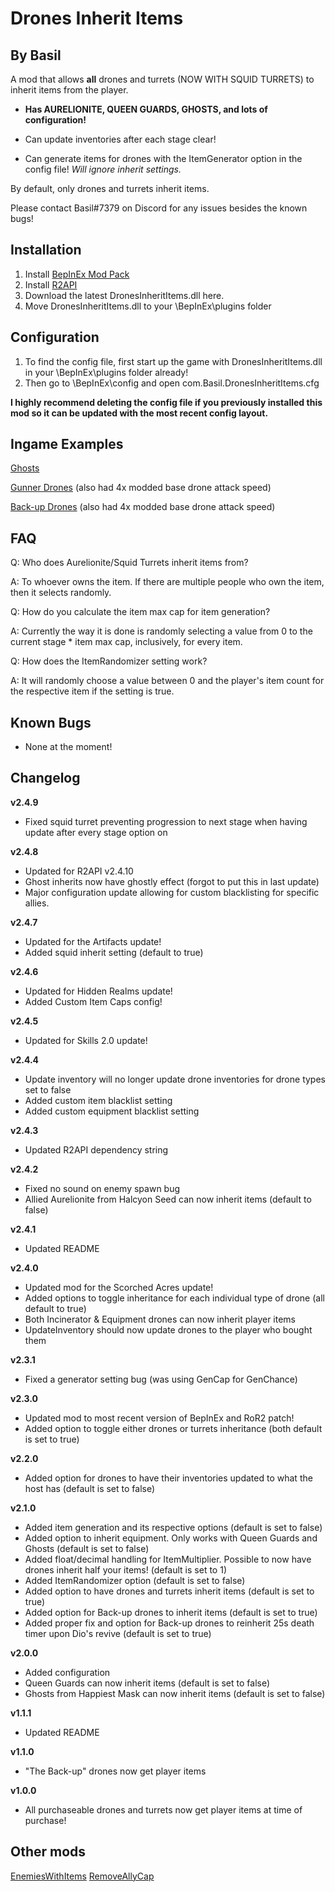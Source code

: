 # Drones Inherit Items
## By Basil
A mod that allows **all** drones and turrets (NOW WITH SQUID TURRETS) to inherit items from the player.

- **Has AURELIONITE, QUEEN GUARDS, GHOSTS, and lots of configuration!** 

- Can update inventories after each stage clear!

- Can generate items for drones with the ItemGenerator option in the config file! *Will ignore inherit settings.*

By default, only drones and turrets inherit items.

Please contact Basil#7379 on Discord for any issues besides the known bugs!

## Installation
1. Install [BepInEx Mod Pack](https://thunderstore.io/package/bbepis/BepInExPack/)
2. Install [R2API](https://thunderstore.io/package/tristanmcpherson/R2API/)
3. Download the latest DronesInheritItems.dll here.
4. Move DronesInheritItems.dll to your \BepInEx\plugins folder

## Configuration

1. To find the config file, first start up the game with DronesInheritItems.dll in your \BepInEx\plugins folder already!
2. Then go to \BepInEx\config and open com.Basil.DronesInheritItems.cfg

**I highly recommend deleting the config file if you previously installed this mod so it can be updated with the most recent config layout.**

## Ingame Examples

[Ghosts](https://www.youtube.com/watch?v=8OT75rt7Bro)

[Gunner Drones](https://www.youtube.com/watch?v=aDg-Q41yez8&feature=youtu.be) (also had 4x modded base drone attack speed)

[Back-up Drones](https://www.youtube.com/watch?v=vYXISaecv74&feature=youtu.be) (also had 4x modded base drone attack speed)

## FAQ

Q: Who does Aurelionite/Squid Turrets inherit items from?

A: To whoever owns the item. If there are multiple people who own the item, then it selects randomly.

Q: How do you calculate the item max cap for item generation?

A: Currently the way it is done is randomly selecting a value from 0 to the current stage * item max cap, inclusively, for every item.

Q: How does the ItemRandomizer setting work?

A: It will randomly choose a value between 0 and the player's item count for the respective item if the setting is true.

## Known Bugs

- None at the moment!

## Changelog

**v2.4.9**

- Fixed squid turret preventing progression to next stage when having update after every stage option on

**v2.4.8**

- Updated for R2API v2.4.10
- Ghost inherits now have ghostly effect (forgot to put this in last update)
- Major configuration update allowing for custom blacklisting for specific allies.

**v2.4.7**

- Updated for the Artifacts update!
- Added squid inherit setting (default to true)

**v2.4.6**

- Updated for Hidden Realms update!
- Added Custom Item Caps config!

**v2.4.5**

- Updated for Skills 2.0 update!

**v2.4.4**

- Update inventory will no longer update drone inventories for drone types set to false
- Added custom item blacklist setting
- Added custom equipment blacklist setting

**v2.4.3**

- Updated R2API dependency string

**v2.4.2**

- Fixed no sound on enemy spawn bug 
- Allied Aurelionite from Halcyon Seed can now inherit items (default to false)

**v2.4.1**

- Updated README

**v2.4.0**

- Updated mod for the Scorched Acres update!
- Added options to toggle inheritance for each individual type of drone (all default to true)
- Both Incinerator & Equipment drones can now inherit player items
- UpdateInventory should now update drones to the player who bought them

**v2.3.1** 

- Fixed a generator setting bug (was using GenCap for GenChance)

**v2.3.0** 

- Updated mod to most recent version of BepInEx and RoR2 patch!
- Added option to toggle either drones or turrets inheritance (both default is set to true)

**v2.2.0** 

- Added option for drones to have their inventories updated to what the host has (default is set to false)

**v2.1.0** 

- Added item generation and its respective options (default is set to false)
- Added option to inherit equipment. Only works with Queen Guards and Ghosts (default is set to false)
- Added float/decimal handling for ItemMultiplier. Possible to now have drones inherit half your items! (default is set to 1)
- Added ItemRandomizer option (default is set to false)
- Added option to have drones and turrets inherit items (default is set to true)
- Added option for Back-up drones to inherit items (default is set to true)
- Added proper fix and option for Back-up drones to reinherit 25s death timer upon Dio's revive (default is set to true)

**v2.0.0**

- Added configuration
- Queen Guards can now inherit items (default is set to false)
- Ghosts from Happiest Mask can now inherit items (default is set to false)

**v1.1.1**

- Updated README

**v1.1.0**

- "The Back-up" drones now get player items

**v1.0.0**

- All purchaseable drones and turrets now get player items at time of purchase!

## Other mods

[EnemiesWithItems](https://thunderstore.io/package/BasilPanda/EnemiesWithItems/)
[RemoveAllyCap](https://thunderstore.io/package/BasilPanda/RemoveAllyCap/)